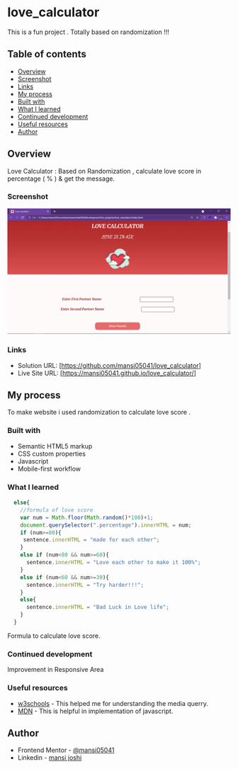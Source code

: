 # love_calculator
This is a fun project . Totally based on randomization !!! 

## Table of contents

- [Overview](#overview)
- [Screenshot](#screenshot)
- [Links](#links)
- [My process](#my-process)
- [Built with](#built-with)
- [What I learned](#what-i-learned)
- [Continued development](#continued-development)
- [Useful resources](#useful-resources)
- [Author](#author)

## Overview
Love Calculator : Based on Randomization , calculate love score in percentage ( % ) & get the message.

### Screenshot

![](./ss.png)

### Links

- Solution URL: [https://github.com/mansi05041/love_calculator]
- Live Site URL: [https://mansi05041.github.io/love_calculator/]

## My process

To make website i used randomization to calculate love score .

### Built with

- Semantic HTML5 markup
- CSS custom properties
- Javascript
- Mobile-first workflow

### What I learned

```js
  else{
    //formula of love score
    var num = Math.floor(Math.random()*100)+1;
    document.querySelector(".percentage").innerHTML = num;
    if (num>=80){
     sentence.innerHTML = "made for each other";
    }
    else if (num<80 && num>=60){
      sentence.innerHTML = "Love each other to make it 100%";
    }
    else if (num<60 && num>=30){
      sentence.innerHTML = "Try harder!!!";
    }
    else{
      sentence.innerHTML = "Bad Luck in Love life";
    }
  }

```
Formula to calculate love score.

### Continued development

Improvement in Responsive Area

### Useful resources

- [w3schools](https://www.w3schools.com/css/css_rwd_mediaqueries.asp) - This helped me for understanding the media querry.
- [MDN](https://developer.mozilla.org/en-US/) - This is helpful in implementation of javascript.

## Author

- Frontend Mentor - [@mansi05041](https://www.frontendmentor.io/profile/mansi05041)
- Linkedin - [mansi joshi](https://www.linkedin.com/in/mansi-joshi-663aa81a0/)
